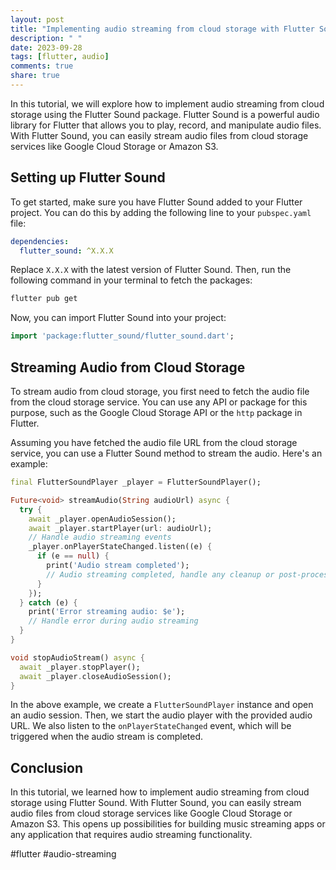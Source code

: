 ```yaml
---
layout: post
title: "Implementing audio streaming from cloud storage with Flutter Sound"
description: " "
date: 2023-09-28
tags: [flutter, audio]
comments: true
share: true
---
```


In this tutorial, we will explore how to implement audio streaming from cloud storage using the Flutter Sound package. Flutter Sound is a powerful audio library for Flutter that allows you to play, record, and manipulate audio files. With Flutter Sound, you can easily stream audio files from cloud storage services like Google Cloud Storage or Amazon S3.

## Setting up Flutter Sound

To get started, make sure you have Flutter Sound added to your Flutter project. You can do this by adding the following line to your `pubspec.yaml` file:

```yaml
dependencies:
  flutter_sound: ^X.X.X
```

Replace `X.X.X` with the latest version of Flutter Sound. Then, run the following command in your terminal to fetch the packages:

```bash
flutter pub get
```

Now, you can import Flutter Sound into your project:

```dart
import 'package:flutter_sound/flutter_sound.dart';
```

## Streaming Audio from Cloud Storage

To stream audio from cloud storage, you first need to fetch the audio file from the cloud storage service. You can use any API or package for this purpose, such as the Google Cloud Storage API or the `http` package in Flutter.

Assuming you have fetched the audio file URL from the cloud storage service, you can use a Flutter Sound method to stream the audio. Here's an example:

```dart
final FlutterSoundPlayer _player = FlutterSoundPlayer();

Future<void> streamAudio(String audioUrl) async {
  try {
    await _player.openAudioSession();
    await _player.startPlayer(url: audioUrl);
    // Handle audio streaming events
    _player.onPlayerStateChanged.listen((e) {
      if (e == null) {
        print('Audio stream completed');
        // Audio streaming completed, handle any cleanup or post-processing here
      }
    });
  } catch (e) {
    print('Error streaming audio: $e');
    // Handle error during audio streaming
  }
}

void stopAudioStream() async {
  await _player.stopPlayer();
  await _player.closeAudioSession();
}
```

In the above example, we create a `FlutterSoundPlayer` instance and open an audio session. Then, we start the audio player with the provided audio URL. We also listen to the `onPlayerStateChanged` event, which will be triggered when the audio stream is completed.

## Conclusion

In this tutorial, we learned how to implement audio streaming from cloud storage using Flutter Sound. With Flutter Sound, you can easily stream audio files from cloud storage services like Google Cloud Storage or Amazon S3. This opens up possibilities for building music streaming apps or any application that requires audio streaming functionality.

#flutter #audio-streaming